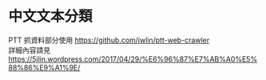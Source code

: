 # 中文文本分類
PTT 抓資料部分使用 https://github.com/jwlin/ptt-web-crawler   
詳細內容請見 https://5jlin.wordpress.com/2017/04/29/%E6%96%87%E7%AB%A0%E5%88%86%E9%A1%9E/
